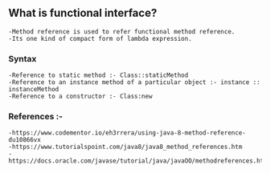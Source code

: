 ## What is functional interface?
    -Method reference is used to refer functional method reference.
    -Its one kind of compact form of lambda expression.
### Syntax
    -Reference to static method :- Class::staticMethod
    -Reference to an instance method of a particular object :- instance :: instanceMethod
    -Reference to a constructor :- Class:new

### References :- 

    -https://www.codementor.io/eh3rrera/using-java-8-method-reference-du10866vx
    -https://www.tutorialspoint.com/java8/java8_method_references.htm
    -https://docs.oracle.com/javase/tutorial/java/javaOO/methodreferences.html

